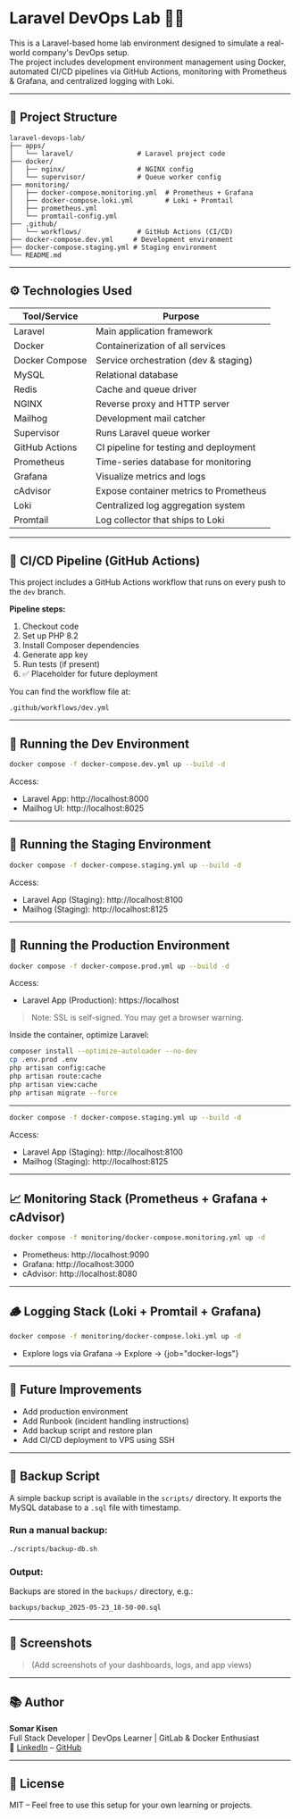 # Laravel DevOps Lab 🐳🚀

This is a Laravel-based home lab environment designed to simulate a real-world company's DevOps setup.  
The project includes development environment management using Docker, automated CI/CD pipelines via GitHub Actions, monitoring with Prometheus & Grafana, and centralized logging with Loki.

---

## 🧱 Project Structure

```
laravel-devops-lab/
├── apps/
│   └── laravel/                # Laravel project code
├── docker/
│   ├── nginx/                  # NGINX config
│   └── supervisor/             # Queue worker config
├── monitoring/
│   ├── docker-compose.monitoring.yml  # Prometheus + Grafana
│   ├── docker-compose.loki.yml        # Loki + Promtail
│   ├── prometheus.yml
│   └── promtail-config.yml
├── .github/
│   └── workflows/              # GitHub Actions (CI/CD)
├── docker-compose.dev.yml     # Development environment
├── docker-compose.staging.yml # Staging environment
└── README.md
```

---

## ⚙️ Technologies Used

| Tool/Service   | Purpose                                |
| -------------- | -------------------------------------- |
| Laravel        | Main application framework             |
| Docker         | Containerization of all services       |
| Docker Compose | Service orchestration (dev & staging)  |
| MySQL          | Relational database                    |
| Redis          | Cache and queue driver                 |
| NGINX          | Reverse proxy and HTTP server          |
| Mailhog        | Development mail catcher               |
| Supervisor     | Runs Laravel queue worker              |
| GitHub Actions | CI pipeline for testing and deployment |
| Prometheus     | Time-series database for monitoring    |
| Grafana        | Visualize metrics and logs             |
| cAdvisor       | Expose container metrics to Prometheus |
| Loki           | Centralized log aggregation system     |
| Promtail       | Log collector that ships to Loki       |

---

## 🧪 CI/CD Pipeline (GitHub Actions)

This project includes a GitHub Actions workflow that runs on every push to the `dev` branch.

**Pipeline steps:**

1. Checkout code
2. Set up PHP 8.2
3. Install Composer dependencies
4. Generate app key
5. Run tests (if present)
6. ✅ Placeholder for future deployment

You can find the workflow file at:

```
.github/workflows/dev.yml
```

---

## 🚀 Running the Dev Environment

```bash
docker compose -f docker-compose.dev.yml up --build -d
```

Access:

- Laravel App: http://localhost:8000
- Mailhog UI: http://localhost:8025

---

## 🚀 Running the Staging Environment

```bash
docker compose -f docker-compose.staging.yml up --build -d
```

Access:

- Laravel App (Staging): http://localhost:8100
- Mailhog (Staging): http://localhost:8125

---

## 🚀 Running the Production Environment

```bash
docker compose -f docker-compose.prod.yml up --build -d
```

Access:

- Laravel App (Production): https://localhost

> Note: SSL is self-signed. You may get a browser warning.

Inside the container, optimize Laravel:

```bash
composer install --optimize-autoloader --no-dev
cp .env.prod .env
php artisan config:cache
php artisan route:cache
php artisan view:cache
php artisan migrate --force
```

---

```bash
docker compose -f docker-compose.staging.yml up --build -d
```

Access:

- Laravel App (Staging): http://localhost:8100
- Mailhog (Staging): http://localhost:8125

---

## 📈 Monitoring Stack (Prometheus + Grafana + cAdvisor)

```bash
docker compose -f monitoring/docker-compose.monitoring.yml up -d
```

- Prometheus: http://localhost:9090
- Grafana: http://localhost:3000
- cAdvisor: http://localhost:8080

---

## 🪵 Logging Stack (Loki + Promtail + Grafana)

```bash
docker compose -f monitoring/docker-compose.loki.yml up -d
```

- Explore logs via Grafana → Explore → {job="docker-logs"}

---

## 📌 Future Improvements

- Add production environment
- Add Runbook (incident handling instructions)
- Add backup script and restore plan
- Add CI/CD deployment to VPS using SSH

---

## 💾 Backup Script

A simple backup script is available in the `scripts/` directory. It exports the MySQL database to a `.sql` file with timestamp.

### Run a manual backup:

```bash
./scripts/backup-db.sh
```

### Output:

Backups are stored in the `backups/` directory, e.g.:

```
backups/backup_2025-05-23_18-50-00.sql
```

---

## 📸 Screenshots

> (Add screenshots of your dashboards, logs, and app views)

---

## 📚 Author

**Somar Kisen**  
Full Stack Developer | DevOps Learner | GitLab & Docker Enthusiast  
🔗 [LinkedIn](https://www.linkedin.com/in/YOUR_USERNAME) – [GitHub](https://github.com/YOUR_USERNAME)

---

## 📝 License

MIT – Feel free to use this setup for your own learning or projects.
